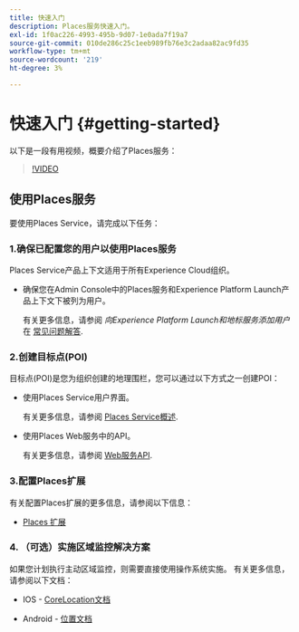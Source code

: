 ```yaml
---
title: 快速入门
description: Places服务快速入门。
exl-id: 1f0ac226-4993-495b-9d07-1e0ada7f19a7
source-git-commit: 010de286c25c1eeb989fb76e3c2adaa82ac9fd35
workflow-type: tm+mt
source-wordcount: '219'
ht-degree: 3%

---
```


# 快速入门 {#getting-started}

以下是一段有用视频，概要介绍了Places服务：

<!--
Test of different youtube link for exl
-->

>[!VIDEO](https://video.tv.adobe.com/v/41647)

## 使用Places服务

要使用Places Service，请完成以下任务：

### 1.确保已配置您的用户以使用Places服务

Places Service产品上下文适用于所有Experience Cloud组织。

* 确保您在Admin Console中的Places服务和Experience Platform Launch产品上下文下被列为用户。

   有关更多信息，请参阅 *向Experience Platform Launch和地标服务添加用户* 在 [常见问题解答](/help/places-gain-access.md).


### 2.创建目标点(POI)

目标点(POI)是您为组织创建的地理围栏，您可以通过以下方式之一创建POI：

* 使用Places Service用户界面。

   有关更多信息，请参阅 [Places Service概述](/help/poi-mgmt-ui/poi-mgmt-ui-overview.md).

* 使用Places Web服务中的API。

   有关更多信息，请参阅 [Web服务API](/help/web-service-api/places-web-services.md).


### 3.配置Places扩展

有关配置Places扩展的更多信息，请参阅以下信息：

* [Places 扩展](/help/places-ext-aep-sdks/places-extension/places-extension.md)

### 4. （可选）实施区域监控解决方案

如果您计划执行主动区域监控，则需要直接使用操作系统实施。 有关更多信息，请参阅以下文档：

* IOS - [CoreLocation文档](https://developer.apple.com/documentation/corelocation/monitoring_the_user_s_proximity_to_geographic_regions)

* Android - [位置文档](https://developer.android.com/training/location/geofencing)